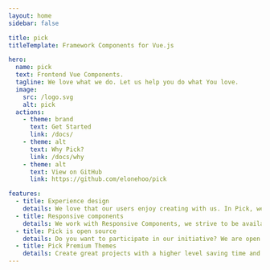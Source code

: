 ```yaml
---
layout: home
sidebar: false

title: pick
titleTemplate: Framework Components for Vue.js

hero:
  name: pick
  text: Frontend Vue Components.
  tagline: We love what we do. Let us help you do what You love.
  image:
    src: /logo.svg
    alt: pick
  actions:
    - theme: brand
      text: Get Started
      link: /docs/
    - theme: alt
      text: Why Pick?
      link: /docs/why
    - theme: alt
      text: View on GitHub
      link: https://github.com/elonehoo/pick

features:
  - title: Experience design
    details: We love that our users enjoy creating with us. In Pick, we make this the best experience for you, because it's fun.
  - title: Responsive components
    details: We work with Responsive Components, we strive to be available to everyone in our community.
  - title: Pick is open source
    details: Do you want to participate in our initiative? We are open to receive all kinds of contributions and suggestions..
  - title: Pick Premium Themes
    details: Create great projects with a higher level saving time and work with the themes created with Pick.
---
```

